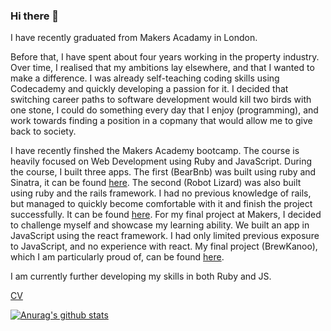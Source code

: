 ### Hi there 👋

I have recently graduated from Makers Acadamy in London.

Before that, I have spent about four years working in the property industry. Over time, I realised that my ambitions lay elsewhere, and that I wanted to make a difference. I was already self-teaching coding skills using Codecademy and quickly developing a passion for it. I decided that switching career paths to software development would kill two birds with one stone, I could do something every day that I enjoy (programming), and work towards finding a position in a copmany that would allow me to give back to society.

I have recently finshed the Makers Academy bootcamp. The course is heavily focused on Web Development using Ruby and JavaScript. During the course, I built three apps. The first (BearBnb) was built using ruby and Sinatra, it can be found [here](https://github.com/LinusMjorn/AirBnB-Clone). The second (Robot Lizard) was also built using ruby and the rails framework. I had no previous knowledge of rails, but managed to quickly become comfortable with it and finish the project successfully. It can be found [here](https://github.com/LinusMjorn/acebook-robotlizard). For my final project at Makers, I decided to challenge myself and showcase my learning ability. We built an app in JavaScript using the react framework. I had only limited previous exposure to JavaScript, and no experience with react. My final project (BrewKanoo), which I am particularly proud of, can be found [here](https://github.com/LinusMjorn/brewkanoo).

I am currently further developing my skills in both Ruby and JS.

[CV](https://github.com/LinusMjorn/CV)

[![Anurag's github stats](https://github-readme-stats.vercel.app/api?username=LinusMjorn&show_icons=true&theme=radical)](https://github.com/anuraghazra/github-readme-stats)
